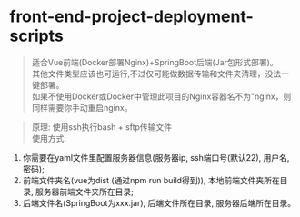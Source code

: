 # front-end-project-deployment-scripts
> 适合Vue前端(Docker部署Nginx)+SpringBoot后端(Jar包形式部署)。  
> 其他文件类型应该也可运行,不过仅可能做数据传输和文件夹清理，没法一键部署。  
> 如果不使用Docker或Docker中管理此项目的Nginx容器名不为"nginx，则同样需要你手动重启nginx。  

> 原理: 使用ssh执行bash + sftp传输文件    
> 使用方式:   
1. 你需要在yaml文件里配置服务器信息(服务器ip, ssh端口号(默认22), 用户名, 密码);
2. 前端文件夹名(vue为dist (通过npm run build得到)), 本地前端文件夹所在目录, 服务器前端文件夹所在目录;
3. 后端文件名(SpringBoot为xxx.jar), 后端文件所在目录, 服务器后端所在目录。   
